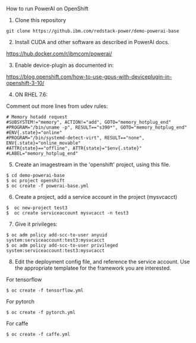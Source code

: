 How to run PowerAI on OpenShift

1) Clone this repository

```
git clone https://github.ibm.com/redstack-power/demo-powerai-base
```

2) Install CUDA and other software as described in PowerAI docs.

https://hub.docker.com/r/ibmcom/powerai/

3) Enable device-plugin as documented in:

https://blog.openshift.com/how-to-use-gpus-with-deviceplugin-in-openshift-3-10/

4) ON RHEL 7.6:

Comment out more lines from udev rules:

```
# Memory hotadd request
#SUBSYSTEM!="memory", ACTION!="add", GOTO="memory_hotplug_end"
#PROGRAM="/bin/uname -p", RESULT=="s390*", GOTO="memory_hotplug_end"
#ENV{.state}="online"
#PROGRAM="/bin/systemd-detect-virt", RESULT=="none", ENV{.state}="online_movable"
#ATTR{state}=="offline", ATTR{state}="$env{.state}"
#LABEL="memory_hotplug_end"
```

5) Create an imagestream in the 'openshift' project, using this file.
```
$ cd demo-powerai-base
$ oc project openshift
$ oc create -f powerai-base.yml
```

6) Create a project, add a service account in the project (mysvcacct)
```
$  oc new-project test3
$  oc create serviceaccount mysvcacct -n test3
```

7) Give it privileges:
```
$ oc adm policy add-scc-to-user anyuid system:serviceaccount:test3:mysvcacct
$ oc adm policy add-scc-to-user privileged system:serviceaccount:test3:mysvcacct
```

8) Edit the deployment config file, and reference the service account. Use the appropriate templatee for the framework you are interested.

For tensorflow
```
$ oc create -f tensorflow.yml
```

For pytorch
```
$ oc create -f pytorch.yml
```

For caffe
```
$ oc create -f caffe.yml
```
